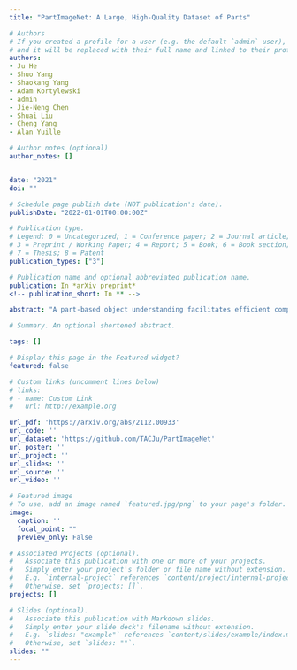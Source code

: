 ```yaml
---
title: "PartImageNet: A Large, High-Quality Dataset of Parts"

# Authors
# If you created a profile for a user (e.g. the default `admin` user), write the username (folder name) here 
# and it will be replaced with their full name and linked to their profile.
authors:
- Ju He
- Shuo Yang
- Shaokang Yang
- Adam Kortylewski
- admin
- Jie-Neng Chen
- Shuai Liu
- Cheng Yang
- Alan Yuille

# Author notes (optional)
author_notes: []


date: "2021"
doi: ""

# Schedule page publish date (NOT publication's date).
publishDate: "2022-01-01T00:00:00Z"

# Publication type.
# Legend: 0 = Uncategorized; 1 = Conference paper; 2 = Journal article;
# 3 = Preprint / Working Paper; 4 = Report; 5 = Book; 6 = Book section;
# 7 = Thesis; 8 = Patent
publication_types: ["3"]

# Publication name and optional abbreviated publication name.
publication: In *arXiv preprint*
<!-- publication_short: In ** -->

abstract: "A part-based object understanding facilitates efficient compositional learning and knowledge transfer, robustness to occlusion, and has the potential to increase the performance on general recognition and localization tasks. However, research on part-based models is hindered due to the lack of datasets with part annotations, which is caused by the extreme difficulty and high cost of annotating object parts in images. In this paper, we propose PartImageNet, a large, high-quality dataset with part segmentation annotations. It consists of 158 classes from mageNet with approximately 24000 images. PartImageNet is unique because it offers part-level annotations on a general set of classes with non-rigid, articulated objects, while having an order of magnitude larger size compared to existing datasets. It can be utilized in multiple vision tasks including but not limited to: Part Discovery, Semantic Segmentation, Few-shot Learning. Comprehensive experiments are conducted to set up a set of baselines on PartImageNet and we find that existing works on part discovery can not always produce satisfactory results during complex variations. The exploit of parts on downstream tasks also remains insufficient. We believe that our PartImageNet will greatly facilitate the research on part-based models and their applications."

# Summary. An optional shortened abstract.

tags: []

# Display this page in the Featured widget?
featured: false

# Custom links (uncomment lines below)
# links:
# - name: Custom Link
#   url: http://example.org

url_pdf: 'https://arxiv.org/abs/2112.00933'
url_code: ''
url_dataset: 'https://github.com/TACJu/PartImageNet'
url_poster: ''
url_project: ''
url_slides: ''
url_source: ''
url_video: ''

# Featured image
# To use, add an image named `featured.jpg/png` to your page's folder. 
image:
  caption: ''
  focal_point: ""
  preview_only: False

# Associated Projects (optional).
#   Associate this publication with one or more of your projects.
#   Simply enter your project's folder or file name without extension.
#   E.g. `internal-project` references `content/project/internal-project/index.md`.
#   Otherwise, set `projects: []`.
projects: []

# Slides (optional).
#   Associate this publication with Markdown slides.
#   Simply enter your slide deck's filename without extension.
#   E.g. `slides: "example"` references `content/slides/example/index.md`.
#   Otherwise, set `slides: ""`.
slides: ""
---
```

